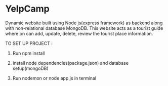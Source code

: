 # YelpCamp

Dynamic website built using Node js(express framework) as backend along with non-relational database MongoDB.
This website acts as a tourist guide where on can add, update, delete, review the tourist place information.

TO SET UP PROJECT :

1. Run npm install

2. install node dependencies(package.json) and database setup(mongoDB)

3. Run nodemon or node app.js in terminal
